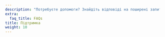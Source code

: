 ```yaml
---
description: "Потребуєте допомоги? Знайдіть відповіді на поширені запитання. Отримайте необхідну підтримку та зв'яжіться з іншими учасниками спільноти для отримання допомоги."
extra:
  faq_title: FAQs
title: Підтримка
weight: 10
---
```

